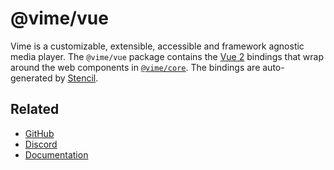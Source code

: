 # @vime/vue

Vime is a customizable, extensible, accessible and framework agnostic media player. The `@vime/vue`
package contains the [Vue 2][vue] bindings that wrap around the web components in
[`@vime/core`][vime-core]. The bindings are auto-generated by [Stencil][stencil].

[vue]: https://vuejs.org
[stencil]: https://stenciljs.com
[vime-core]: https://www.npmjs.com/package/@vime/core

## Related

- [GitHub](https://github.com/vime-js/vime)
- [Discord](https://discord.com/invite/7RGU7wvsu9)
- [Documentation](https://vimejs.com)
